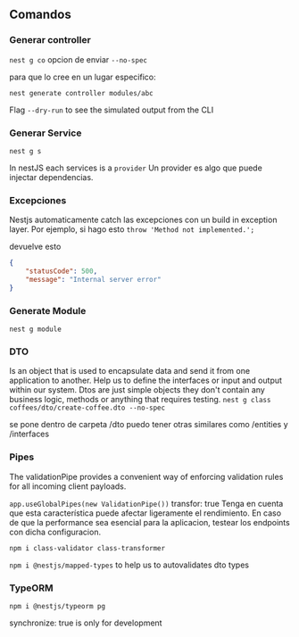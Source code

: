 ## Comandos
### Generar controller
`nest g co`
opcion de enviar `--no-spec`

para que lo cree en un lugar especifico:

`nest generate controller modules/abc`

Flag `--dry-run` to see the simulated output from the CLI

### Generar Service
`nest g s`

In nestJS each services is a `provider`
Un provider es algo que puede injectar dependencias.

### Excepciones

Nestjs automaticamente catch las excepciones con un build in exception layer.
Por ejemplo, si hago esto
`throw 'Method not implemented.';`

devuelve esto
```json
{
    "statusCode": 500,
    "message": "Internal server error"
}
```

### Generate Module
`nest g module`

### DTO
Is an object that is used to encapsulate data and send it from one application to another.
Help us to define the interfaces or input and output within our system.
Dtos are just simple objects they don't contain any business logic, methods or anything that requires testing.
`nest g class coffees/dto/create-coffee.dto --no-spec`

se pone dentro de carpeta
/dto
puedo tener otras similares como /entities y /interfaces

### Pipes 
The validationPipe provides a convenient way of enforcing validation rules for all incoming client payloads.

`app.useGlobalPipes(new ValidationPipe())`
transfor: true 
Tenga en cuenta que esta característica puede afectar ligeramente el rendimiento.
En caso de que la performance sea esencial para la aplicacion, testear los endpoints con dicha configuracion.

`npm i class-validator class-transformer`

`npm i @nestjs/mapped-types` to help us to autovalidates dto types

### TypeORM
`npm i @nestjs/typeorm pg`

synchronize: true is only for development